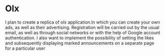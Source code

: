 # Olx
I plan to create a replica of olx application.In which you can create your own ads, as well as their advertising. Registration will be carried out by the usual email, as well as through social networks or with the help of Google account authentication. I also want to implement the possibility of setting the likes and subsequently displaying marked announcements on a separate page for a particular user
